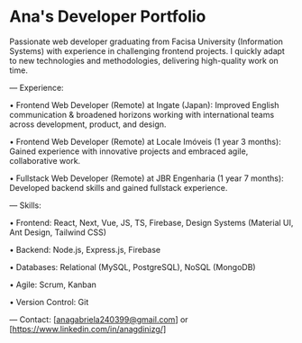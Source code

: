 # Ana's Developer Portfolio

Passionate web developer graduating from Facisa University (Information Systems) with experience in challenging frontend projects. I quickly adapt to new technologies and methodologies, delivering high-quality work on time.


— Experience:

• Frontend Web Developer (Remote) at Ingate (Japan): Improved English communication & broadened horizons working with international teams across development, product, and design.

• Frontend Web Developer (Remote) at Locale Imóveis (1 year 3 months): Gained experience with innovative projects and embraced agile, collaborative work.

• Fullstack Web Developer (Remote) at JBR Engenharia (1 year 7 months): Developed backend skills and gained fullstack experience.


— Skills:

• Frontend: React, Next, Vue, JS, TS, Firebase, Design Systems (Material UI, Ant Design, Tailwind CSS)

• Backend: Node.js, Express.js, Firebase

• Databases: Relational (MySQL, PostgreSQL), NoSQL (MongoDB)

• Agile: Scrum, Kanban

• Version Control: Git


— Contact: [anagabriela240399@gmail.com] or [https://www.linkedin.com/in/anagdinizg/]
